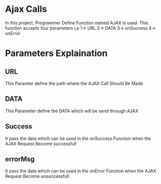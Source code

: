 # Ajax Calls
In this project, Programmer Define Function named AJAX is used.
This function accepts four parameters i,e
1-> URL
2-> DATA
3-> onSuccess
4-> onError

# Parameters Explaination

## URL
This Paramter define the path where the AJAX Call Should Be Made

## DATA
This Parameter define the DATA which will be send through AJAX

## Success
It pass the data which  can be used in the onSuccess Function when the AJAX Request Become successfull

## errorMsg
 It pass the data which  can be used in the onError Function when the AJAX Request Become unsuccessfull